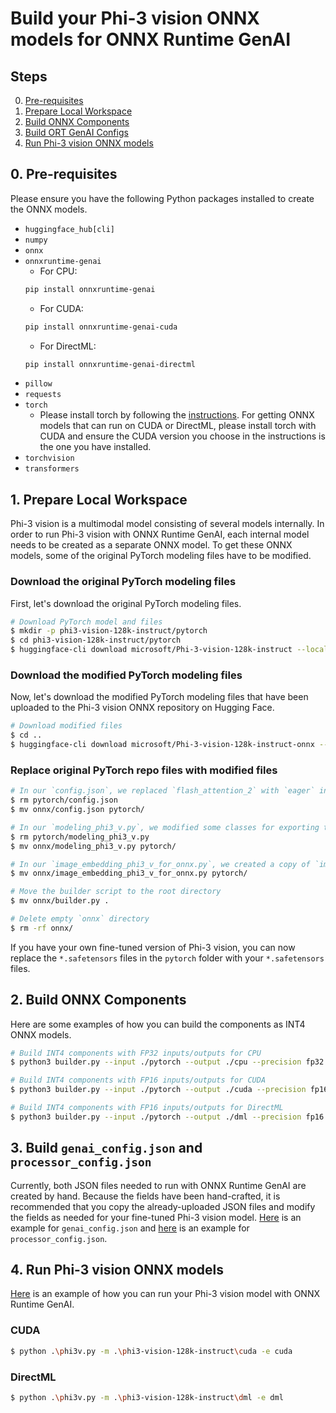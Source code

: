 # Build your Phi-3 vision ONNX models for ONNX Runtime GenAI

## Steps
0. [Pre-requisites](#pre-requisites)
1. [Prepare Local Workspace](#prepare-local-workspace)
2. [Build ONNX Components](#build-onnx-components)
3. [Build ORT GenAI Configs](#build-genai_configjson-and-processor_configjson)
4. [Run Phi-3 vision ONNX models](#run-phi-3-vision-onnx-models)

## 0. Pre-requisites

Please ensure you have the following Python packages installed to create the ONNX models.

- `huggingface_hub[cli]`
- `numpy`
- `onnx`
- `onnxruntime-genai`
    - For CPU:
    ```bash
    pip install onnxruntime-genai
    ```
    - For CUDA:
    ```bash
    pip install onnxruntime-genai-cuda
    ```
    - For DirectML: 
    ```bash
    pip install onnxruntime-genai-directml
    ```
- `pillow`
- `requests`
- `torch`
    - Please install torch by following the [instructions](https://pytorch.org/get-started/locally/). For getting ONNX models that can run on CUDA or DirectML, please install torch with CUDA and ensure the CUDA version you choose in the instructions is the one you have installed.
- `torchvision`
- `transformers`

## 1. Prepare Local Workspace

Phi-3 vision is a multimodal model consisting of several models internally. In order to run Phi-3 vision with ONNX Runtime GenAI, each internal model needs to be created as a separate ONNX model. To get these ONNX models, some of the original PyTorch modeling files have to be modified.

### Download the original PyTorch modeling files

First, let's download the original PyTorch modeling files.

```bash
# Download PyTorch model and files
$ mkdir -p phi3-vision-128k-instruct/pytorch
$ cd phi3-vision-128k-instruct/pytorch
$ huggingface-cli download microsoft/Phi-3-vision-128k-instruct --local-dir .
```

### Download the modified PyTorch modeling files

Now, let's download the modified PyTorch modeling files that have been uploaded to the Phi-3 vision ONNX repository on Hugging Face.

```bash
# Download modified files
$ cd ..
$ huggingface-cli download microsoft/Phi-3-vision-128k-instruct-onnx --include onnx/* --local-dir .
```

### Replace original PyTorch repo files with modified files

```bash
# In our `config.json`, we replaced `flash_attention_2` with `eager` in `_attn_implementation`
$ rm pytorch/config.json
$ mv onnx/config.json pytorch/

# In our `modeling_phi3_v.py`, we modified some classes for exporting to ONNX
$ rm pytorch/modeling_phi3_v.py
$ mv onnx/modeling_phi3_v.py pytorch/

# In our `image_embedding_phi3_v_for_onnx.py`, we created a copy of `image_embedding_phi3_v.py` and modified it for exporting to ONNX
$ mv onnx/image_embedding_phi3_v_for_onnx.py pytorch/

# Move the builder script to the root directory
$ mv onnx/builder.py .

# Delete empty `onnx` directory
$ rm -rf onnx/
```

If you have your own fine-tuned version of Phi-3 vision, you can now replace the `*.safetensors` files in the `pytorch` folder with your `*.safetensors` files.

## 2. Build ONNX Components

Here are some examples of how you can build the components as INT4 ONNX models.

```bash
# Build INT4 components with FP32 inputs/outputs for CPU
$ python3 builder.py --input ./pytorch --output ./cpu --precision fp32 --execution_provider cpu
```

```bash
# Build INT4 components with FP16 inputs/outputs for CUDA
$ python3 builder.py --input ./pytorch --output ./cuda --precision fp16 --execution_provider cuda
```

```bash
# Build INT4 components with FP16 inputs/outputs for DirectML
$ python3 builder.py --input ./pytorch --output ./dml --precision fp16 --execution_provider dml
```

## 3. Build `genai_config.json` and `processor_config.json`

Currently, both JSON files needed to run with ONNX Runtime GenAI are created by hand. Because the fields have been hand-crafted, it is recommended that you copy the already-uploaded JSON files and modify the fields as needed for your fine-tuned Phi-3 vision model. [Here](https://huggingface.co/microsoft/Phi-3-vision-128k-instruct-onnx/blob/main/cpu_and_mobile/cpu-int4-rtn-block-32-acc-level-4/genai_config.json) is an example for `genai_config.json` and [here](https://huggingface.co/microsoft/Phi-3-vision-128k-instruct-onnx/blob/main/cpu_and_mobile/cpu-int4-rtn-block-32-acc-level-4/processor_config.json) is an example for `processor_config.json`.

## 4. Run Phi-3 vision ONNX models

[Here](https://github.com/microsoft/onnxruntime-genai/blob/main/examples/python/phi3v.py) is an example of how you can run your Phi-3 vision model with ONNX Runtime GenAI.

### CUDA
```bash
$ python .\phi3v.py -m .\phi3-vision-128k-instruct\cuda -e cuda
```

### DirectML

```bash
$ python .\phi3v.py -m .\phi3-vision-128k-instruct\dml -e dml
```
